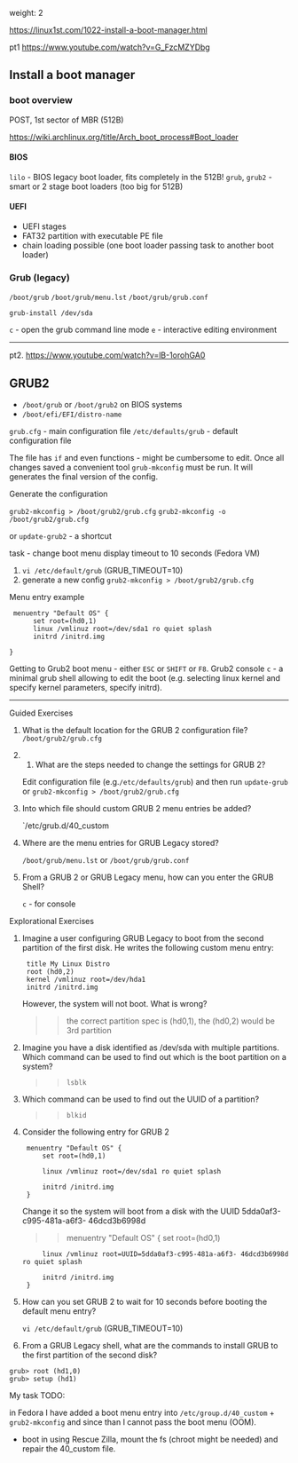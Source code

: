 weight: 2

https://linux1st.com/1022-install-a-boot-manager.html

pt1 https://www.youtube.com/watch?v=G_FzcMZYDbg

## Install a boot manager

### boot overview

POST, 1st sector of MBR (512B)

https://wiki.archlinux.org/title/Arch_boot_process#Boot_loader

#### BIOS

`lilo` - BIOS legacy boot loader, fits completely in the 512B!
`grub`, `grub2` - smart or 2 stage boot loaders (too big for 512B)

#### UEFI

- UEFI stages
- FAT32 partition with executable PE file
- chain loading possible (one boot loader passing task to another boot loader)


### Grub (legacy)

`/boot/grub`
`/boot/grub/menu.lst`
`/boot/grub/grub.conf`

`grub-install /dev/sda`

`c` - open the grub command line mode
`e` - interactive editing environment


---

pt2. https://www.youtube.com/watch?v=lB-1orohGA0

## GRUB2

- `/boot/grub` or `/boot/grub2` on BIOS systems
- `/boot/efi/EFI/distro-name`

`grub.cfg` - main configuration file
`/etc/defaults/grub` - default configuration file

The file has `if` and even functions - might be cumbersome to edit. Once all changes saved a convenient tool `grub-mkconfig` must be run. It will generates the final version of the config. 

Generate the configuration

`grub2-mkconfig > /boot/grub2/grub.cfg`
`grub2-mkconfig -o /boot/grub2/grub.cfg`

or `update-grub2` - a shortcut

task - change boot menu display timeout to 10 seconds (Fedora VM)

1. `vi /etc/default/grub` (GRUB_TIMEOUT=10)
2. generate a new config `grub2-mkconfig > /boot/grub2/grub.cfg`

Menu entry example

```
 menuentry "Default OS" {
      set root=(hd0,1)
      linux /vmlinuz root=/dev/sda1 ro quiet splash
      initrd /initrd.img

}
```


Getting to Grub2 boot menu - either `ESC` or `SHIFT` or `F8`. Grub2 console `c` - a minimal grub shell allowing to edit the boot (e.g. selecting linux kernel and specify kernel parameters, specify initrd).

---
Guided Exercises

1. What is the default location for the GRUB 2 configuration file?
   `/boot/grub2/grub.cfg`
   
2. 1. What are the steps needed to change the settings for GRUB 2?
   
   Edit configuration file (e.g.`/etc/defaults/grub`) and then run `update-grub` or `grub2-mkconfig > /boot/grub2/grub.cfg`
   
3. Into which file should custom GRUB 2 menu entries be added?
   
   `/etc/grub.d/40_custom
   
5. Where are the menu entries for GRUB Legacy stored?
   
   `/boot/grub/menu.lst` or `/boot/grub/grub.conf`

6. From a GRUB 2 or GRUB Legacy menu, how can you enter the GRUB Shell?
   
   `c` - for console


Explorational Exercises

1. Imagine a user configuring GRUB Legacy to boot from the second partition of the first disk. He writes the following custom menu entry:
    
        title My Linux Distro
        root (hd0,2)
        kernel /vmlinuz root=/dev/hda1
        initrd /initrd.img
    
    However, the system will not boot. What is wrong?
    
    >> the correct partition spec is (hd0,1), the (hd0,2) would be 3rd partition
    
2. Imagine you have a disk identified as /dev/sda with multiple partitions. Which command can be used to find out which is the boot partition on a system?
   
   >> `lsblk`
   
3. Which command can be used to find out the UUID of a partition?
   
   >> `blkid`
   
4. Consider the following entry for GRUB 2
    
        menuentry "Default OS" {
            set root=(hd0,1)
    
            linux /vmlinuz root=/dev/sda1 ro quiet splash
    
            initrd /initrd.img
        }
    
    Change it so the system will boot from a disk with the UUID 5dda0af3-c995-481a-a6f3- 46dcd3b6998d
    
    
    >>menuentry "Default OS" {
            set root=(hd0,1)
    
            linux /vmlinuz root=UUID=5dda0af3-c995-481a-a6f3- 46dcd3b6998d ro quiet splash
    
            initrd /initrd.img
        }
    
5. How can you set GRUB 2 to wait for 10 seconds before booting the default menu entry?
   
   `vi /etc/default/grub` (GRUB_TIMEOUT=10)
   
6. From a GRUB Legacy shell, what are the commands to install GRUB to the first partition of the second disk?

```
grub> root (hd1,0)
grub> setup (hd1)
```



My task TODO:

in Fedora I have added a boot menu entry into `/etc/group.d/40_custom` + `grub2-mkconfig` and since than I cannot pass the boot menu (OOM). 

- boot in using Rescue Zilla, mount the fs (chroot might be needed) and repair the 40_custom file.